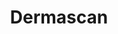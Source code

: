 ---
hackday: 28-cardiff
title: Dermascan
summary: An app that provides users with an AI powered skin condition identifier & tracker.
thumbnail: dermascan.png
team:
- Charlie Shannon
- Ryan Alvis
- Lily Benaid
- David Duroshola
- Cooper Wright
- Florence Chang
- Samer Almasraf
about: "Our app’s purpose was originally just to provide AI powered diagnosis for
  individuals with unrecognised skin conditions. As we developed the app, we also
  wanted to add a way for individuals with long term skin conditions, such as eczema,
  as well as GPs to monitor, upload and track skin conditions. \n \nOver the weekend
  we created a wireframe example of how we would implement this, as well as describing
  what steps would be needed to implement it effectively."
links:
  website: https://www.figma.com/proto/u9qBxB2cr4SQWdCf6lecS1/Untitled?node-id=1-1000&p=f&t=KjyMV0L6mbxqogxj-1&scaling=min-zoom&content-scaling=fixed&page-id=1%3A2&starting-point-node-id=1%3A1000
  presentation: https://cf-my.sharepoint.com/:p:/g/personal/shannonci_cardiff_ac_uk/EVHYQD4Lmw1NiEZtb7Mf3ikBH7zHtloeAI8r3MX9gZDg9Q?e=fjiBbr
  video: https://youtu.be/YGaewrTMwD4
---